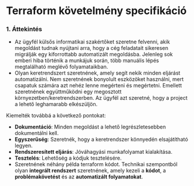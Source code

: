 # Terraform követelmény specifikáció

### 1. Áttekintés
- Az ügyfél külsős informatikai szakértőket szeretne felvenni, akik megoldást tudnak nyújtani arra, hogy a cég feladatait sikeresen migrálják egy kiforrottabb automatizált megoldásba. 
Jelenleg sok emberi hiba történik a munkájuk során, több manuális lépés megtalálható meglévő folyamataikban. 
- Olyan keretrendszert szeretnének, amely segít nekik minden eljárást automatizálni. 
Nem szeretnének bonyolult eszközöket használni, mert csapatuk számára azt nehéz lenne megérteni és megértetni. Emellett szeretnének együttműködni egy megosztott környezetben/keretrendszerben. 
Az ügyfél azt szeretné, hogy a project a lehető leghamarabb elkészüljön. 

Kiemelték továbbá a következő pontokat:

- **Dokumentáció**: Minden megoldást a lehető legrészletesebben dokumentálni kell.
- **Egyszerűség**: Szeretnék, hogy a keretrendszer könnyedén elsajátítható legyen.
- **Rendszeresített eljárás**: Jóváhagyási munkafolyamat kialakítása.
- **Tesztelés**: Lehetőség a kódjuk tesztelésére.
- Szeretnének néhány példa terraform kódot. Technikai szempontból olyan **integrált rendszert** szeretnének, amely kezeli a **kódot**, a **problémakövetést** és az **automatizált folyamatokat**.
